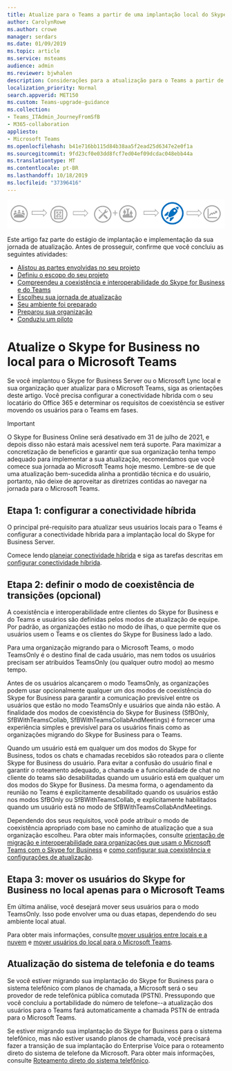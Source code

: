 ```yaml
---
title: Atualize para o Teams a partir de uma implantação local do Skype for Business-Microsoft Teams
author: CarolynRowe
ms.author: crowe
manager: serdars
ms.date: 01/09/2019
ms.topic: article
ms.service: msteams
audience: admin
ms.reviewer: bjwhalen
description: Considerações para a atualização para o Teams a partir de uma implantação local do Skype for Business.
localization_priority: Normal
search.appverid: MET150
ms.custom: Teams-upgrade-guidance
ms.collection:
- Teams_ITAdmin_JourneyFromSfB
- M365-collaboration
appliesto:
- Microsoft Teams
ms.openlocfilehash: b41e716bb115d84b38aa5f2ead25d6347e2e0f1a
ms.sourcegitcommit: 9fd23cf0e03dd8fcf7ed04ef09dcdac048ebb44a
ms.translationtype: MT
ms.contentlocale: pt-BR
ms.lasthandoff: 10/18/2019
ms.locfileid: "37396416"
---
```

![Atualize o diagrama de viagem, enfatizando implantação e implementação](media/upgrade-banner-deployment.png "Estágios da jornada da atualização, com ênfase no estágio de implantação e implementação")

Este artigo faz parte do estágio de implantação e implementação da sua jornada de atualização. Antes de prosseguir, confirme que você concluiu as seguintes atividades:

-   [Alistou as partes envolvidas no seu projeto](upgrade-enlist-stakeholders.md)
-   [Definiu o escopo do seu projeto](https://aka.ms/SkypetoTeams-Scope)
-   [Compreendeu a coexistência e interoperabilidade do Skype for Business e do Teams](https://aka.ms/SkypeToTeams-Coexist)
-   [Escolheu sua jornada de atualização](upgrade-and-coexistence-of-skypeforbusiness-and-teams.md)
-   [Seu ambiente foi preparado](https://aka.ms/SkypeToTeams-TechnicalReadiness)
-   [Preparou sua organização](https://aka.ms/SkypeToTeams-UserReadiness)
-   [Conduziu um piloto](https://aka.ms/SkypeToTeams-Pilot)

# <a name="upgrade-from-skype-for-business-on-premises-to-teams"></a>Atualize o Skype for Business no local para o Microsoft Teams

Se você implantou o Skype for Business Server ou o Microsoft Lync local e sua organização quer atualizar para o Microsoft Teams, siga as orientações deste artigo. Você precisa configurar a conectividade híbrida com o seu locatário do Office 365 e determinar os requisitos de coexistência se estiver movendo os usuários para o Teams em fases. 

> [!IMPORTANT]
> O Skype for Business Online será desativado em 31 de julho de 2021, e depois disso não estará mais acessível nem terá suporte. Para maximizar a concretização de benefícios e garantir que sua organização tenha tempo adequado para implementar a sua atualização, recomendamos que você comece sua jornada ao Microsoft Teams hoje mesmo. Lembre-se de que uma atualização bem-sucedida alinha a prontidão técnica e do usuário, portanto, não deixe de aproveitar as diretrizes contidas ao navegar na jornada para o Microsoft Teams.

## <a name="step-1-configure-hybrid-connectivity"></a>Etapa 1: configurar a conectividade híbrida 

O principal pré-requisito para atualizar seus usuários locais para o Teams é configurar a conectividade híbrida para a implantação local do Skype for Business Server. 

Comece lendo [planejar conectividade híbrida](https://docs.microsoft.com/en-us/SkypeForBusiness/hybrid/plan-hybrid-connectivity?toc=/SkypeForBusiness/sfbhybridtoc/toc.json) e siga as tarefas descritas em [configurar conectividade híbrida](https://docs.microsoft.com/skypeforbusiness/skype-for-business-hybrid-solutions/deploy-hybrid-connectivity/deploy-hybrid-connectivity).


## <a name="step-2-set-transitional-coexistence-mode-optional"></a>Etapa 2: definir o modo de coexistência de transições (opcional)

A coexistência e interoperabilidade entre clientes do Skype for Business e do Teams e usuários são definidas pelos modos de atualização de equipe.  Por padrão, as organizações estão no modo de ilhas, o que permite que os usuários usem o Teams e os clientes do Skype for Business lado a lado.

Para uma organização migrando para o Microsoft Teams, o modo TeamsOnly é o destino final de cada usuário, mas nem todos os usuários precisam ser atribuídos TeamsOnly (ou qualquer outro modo) ao mesmo tempo.

Antes de os usuários alcançarem o modo TeamsOnly, as organizações podem usar opcionalmente qualquer um dos modos de coexistência do Skype for Business para garantir a comunicação previsível entre os usuários que estão no modo TeamsOnly e usuários que ainda não estão.  A finalidade dos modos de coexistência do Skype for Business (SfBOnly, SfBWithTeamsCollab, SfBWithTeamsCollabAndMeetings) é fornecer uma experiência simples e previsível para os usuários finais como as organizações migrando do Skype for Business para o Teams. 

Quando um usuário está em qualquer um dos modos do Skype for Business, todos os chats e chamadas recebidos são roteados para o cliente Skype for Business do usuário. Para evitar a confusão do usuário final e garantir o roteamento adequado, a chamada e a funcionalidade de chat no cliente do teams são desabilitadas quando um usuário está em qualquer um dos modos do Skype for Business. Da mesma forma, o agendamento da reunião no Teams é explicitamente desabilitado quando os usuários estão nos modos SfBOnly ou SfBWithTeamsCollab, e explicitamente habilitados quando um usuário está no modo de SfBWithTeamsCollabAndMeetings.

Dependendo dos seus requisitos, você pode atribuir o modo de coexistência apropriado com base no caminho de atualização que a sua organização escolheu. Para obter mais informações, consulte [orientação de migração e interoperabilidade para organizações que usam o Microsoft Teams com o Skype for Business](migration-interop-guidance-for-teams-with-skype.md) e [como configurar sua coexistência e configurações de atualização](https://aka.ms/SkypeToTeams-SetCoexistence).


## <a name="step-3-move-users-from-skype-for-business-on-premises-to-teams-only"></a>Etapa 3: mover os usuários do Skype for Business no local apenas para o Microsoft Teams

Em última análise, você desejará mover seus usuários para o modo TeamsOnly. Isso pode envolver uma ou duas etapas, dependendo do seu ambiente local atual.  

Para obter mais informações, consulte [mover usuários entre locais e a nuvem](https://docs.microsoft.com/SkypeForBusiness/hybrid/move-users-between-on-premises-and-cloud) e [mover usuários do local para o Microsoft Teams](https://docs.microsoft.com/SkypeForBusiness/hybrid/move-users-from-on-premises-to-teams). 



## <a name="phone-system-and-teams-upgrade"></a>Atualização do sistema de telefonia e do teams

Se você estiver migrando sua implantação do Skype for Business para o sistema telefônico com planos de chamada, a Microsoft será o seu provedor de rede telefônica pública comutada (PSTN). Pressupondo que você concluiu a portabilidade do número de telefone--a atualização dos usuários para o Teams fará automaticamente a chamada PSTN de entrada para o Microsoft Teams.

Se estiver migrando sua implantação do Skype for Business para o sistema telefônico, mas não estiver usando planos de chamada, você precisará fazer a transição de sua implantação do Enterprise Voice para o roteamento direto do sistema de telefone da Microsoft. Para obter mais informações, consulte [Roteamento direto do sistema telefônico](direct-routing-landing-page.md).

